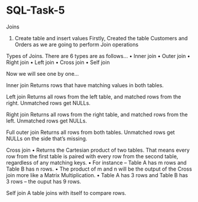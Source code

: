 # SQL-Task-5
Joins
1. Create table and insert values
Firstly, Created the table Customers and Orders as we are going to perform Join operations
 
Types of Joins.
There are 6 types are as follows…
•	Inner join
•	Outer join
•	Right join
•	Left join
•	Cross join
•	Self join

Now we will see one by one…

Inner join
Returns rows that have matching values in both tables.
 
Left join
Returns all rows from the left table, and matched rows from the right. Unmatched rows get NULLs.

Right join
Returns all rows from the right table, and matched rows from the left. Unmatched rows get NULLs.

Full outer join
Returns all rows from both tables. Unmatched rows get NULLs on the side that’s missing.

Cross join
•	Returns the Cartesian product of two tables. That means every row from the first table is paired with every row from the second table, regardless of any matching keys.
•	For instance – Table A has m rows and Table B has n rows.
•	The product of m and n will be the output of the Cross join more like a Matrix Multiplication.
•	Table A has 3 rows and Table B has 3 rows – the ouput has 9 rows.

Self join
A table joins with itself to compare rows.
